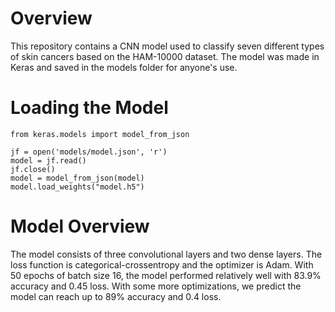 # Overview
This repository contains a CNN model used to classify seven different types of skin cancers based on the HAM-10000 dataset. The model was made in Keras and saved in the models folder for anyone's use.

# Loading the Model
```python3
from keras.models import model_from_json

jf = open('models/model.json', 'r')
model = jf.read()
jf.close()
model = model_from_json(model)
model.load_weights("model.h5")
```

# Model Overview
The model consists of three convolutional layers and two dense layers. The loss function is categorical-crossentropy and the optimizer is Adam. 
With 50 epochs of batch size 16, the model performed relatively well with 83.9% accuracy and 0.45 loss. With some more optimizations, we predict the model can reach up to 89% accuracy and 0.4 loss.
